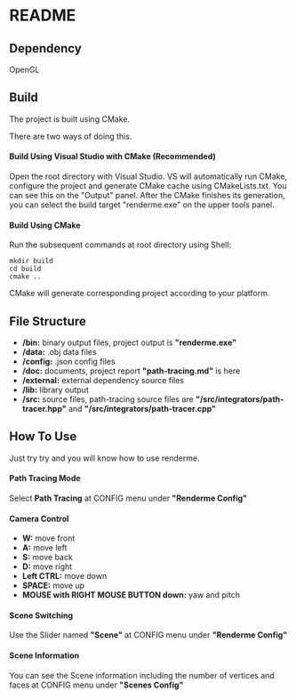 # README



## Dependency

OpenGL



## Build

The project is built using CMake.

There are two ways of doing this.

#### Build Using Visual Studio with CMake (Recommended)

Open the root directory with Visual Studio. 
VS will automatically run CMake, configure the project and generate CMake cache using CMakeLists.txt. 
You can see this on the "Output" panel.
After the CMake finishes its generation, you can select the build target "renderme.exe" on the upper tools panel.

#### Build Using CMake

Run the subsequent commands at root directory using Shell:

```shell
mkdir build
cd build
cmake ..
```
CMake will generate corresponding project according to your platform.



## File Structure

- **/bin:** binary output files, project output is **"renderme.exe"**
- **/data:** .obj data files
- **/config:** .json config files
- **/doc:** documents, project report **"path-tracing.md"** is here
- **/external:** external dependency source files
- **/lib:** library output
- **/src:** source files, path-tracing source files are **"/src/integrators/path-tracer.hpp"** and **"/src/integrators/path-tracer.cpp"**



## How To Use

Just try try and you will know how to use renderme.

#### Path Tracing Mode
Select **Path Tracing** at CONFIG menu under **"Renderme Config"**

#### Camera Control
- **W:** move front
- **A:** move left
- **S:** move back
- **D:** move right
- **Left CTRL:** move down
- **SPACE:** move up
- **MOUSE with RIGHT MOUSE BUTTON down:** yaw and pitch

#### Scene Switching
Use the Slider named **"Scene"** at CONFIG menu under **"Renderme Config"**

#### Scene Information
You can see the Scene information including the number of vertices and faces at CONFIG menu under **"Scenes Config"**

